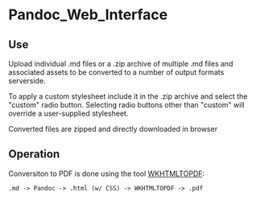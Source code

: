 # Pandoc_Web_Interface

## Use

Upload individual .md files or a .zip archive of multiple .md files and associated assets to be converted to a number of output formats serverside.

To apply a custom stylesheet include it in the .zip archive and select the "custom" radio button. Selecting radio buttons other than "custom" will override a user-supplied stylesheet.

Converted files are zipped and directly downloaded in browser

## Operation

Conversiton to PDF is done using the tool [WKHTMLTOPDF](http://wkhtmltopdf.org/):

`.md -> Pandoc -> .html (w/ CSS) -> WKHTMLTOPDF -> .pdf`

